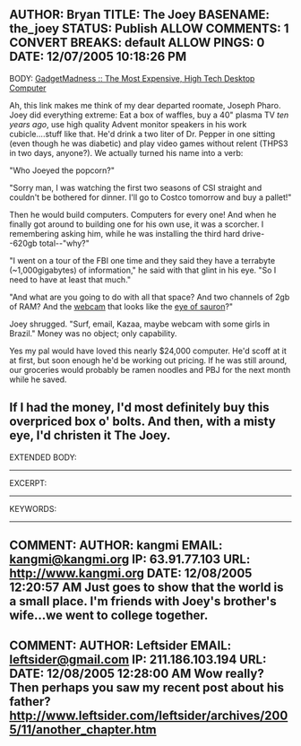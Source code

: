 AUTHOR: Bryan
TITLE: The Joey
BASENAME: the_joey
STATUS: Publish
ALLOW COMMENTS: 1
CONVERT BREAKS: __default__
ALLOW PINGS: 0
DATE: 12/07/2005 10:18:26 PM
-----
BODY:
<a title="GadgetMadness :: The Most Expensive, High Tech Desktop Computer" href="http://www.gadgetmadness.com/archives/20051205-the_most_expensive_high_tech_desktop_computer.php">GadgetMadness :: The Most Expensive, High Tech Desktop Computer</a>

Ah, this link makes me think of my dear departed roomate, Joseph Pharo. Joey did everything extreme: Eat a box of waffles, buy a 40" plasma TV <em>ten years ago</em>, use high quality Advent monitor speakers in his work cubicle....stuff like that. He'd drink a two liter of Dr. Pepper in one sitting (even though he was diabetic) and play video games without relent (THPS3 in two days, anyone?). We actually turned his name into a verb:

"Who Joeyed the popcorn?"

"Sorry man, I was watching the first two seasons of CSI straight and couldn't be bothered for dinner. I'll go to Costco tomorrow and buy a pallet!"

Then he would build computers. Computers for every one! And when he finally got around to building one for his own use, it was a scorcher. I remembering asking him, while he was installing the third hard drive--620gb total--"why?"

"I went on a tour of the FBI one time and they said they have a terrabyte (~1,000gigabytes) of information," he said with that glint in his eye. "So I need to have at least that much."

"And what are you going to do with all that space? And two channels of 2gb of RAM? And the <a href="http://www.logitech.com/index.cfm/products/details/US/EN,CRID=2204,CONTENTID=10628">webcam</a> that looks like the <a href="http://www.popartuk.com/g/l/lgfp1167.jpg">eye of sauron</a>?"

Joey shrugged. "Surf, email, Kazaa, maybe webcam with some girls in Brazil." Money was no object; only capability.

Yes my pal would have loved this nearly $24,000 computer. He'd scoff at it at first, but soon enough he'd be working out pricing. If he was still around, our groceries would probably be ramen noodles and PBJ for the next month while he saved.

If I had the money, I'd most definitely buy this overpriced box o' bolts. And then, with a misty eye, I'd christen it <strong>The Joey</strong>.
-----
EXTENDED BODY:

-----
EXCERPT:

-----
KEYWORDS:

-----

COMMENT:
AUTHOR: kangmi
EMAIL: kangmi@kangmi.org
IP: 63.91.77.103
URL: http://www.kangmi.org
DATE: 12/08/2005 12:20:57 AM
Just goes to show that the world is a small place. I'm friends with Joey's brother's wife...we went to college together.
-----

COMMENT:
AUTHOR: Leftsider
EMAIL: leftsider@gmail.com
IP: 211.186.103.194
URL: 
DATE: 12/08/2005 12:28:00 AM
Wow really? Then perhaps you saw my recent post about his father?
http://www.leftsider.com/leftsider/archives/2005/11/another_chapter.htm
-----


